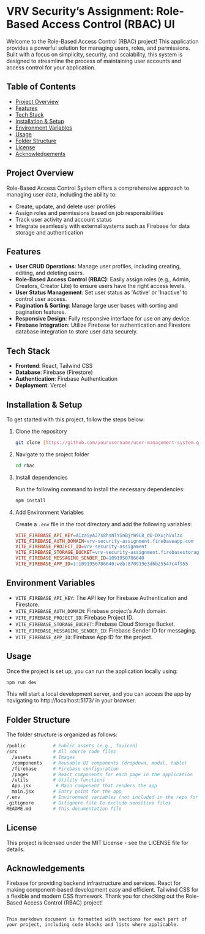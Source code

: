 # VRV Security’s Assignment: Role-Based Access Control (RBAC) UI

Welcome to the Role-Based Access Control (RBAC) project! This application provides a powerful solution for managing users, roles, and permissions. Built with a focus on simplicity, security, and scalability, this system is designed to streamline the process of maintaining user accounts and access control for your application.

## Table of Contents
- [Project Overview](#project-overview)
- [Features](#features)
- [Tech Stack](#tech-stack)
- [Installation & Setup](#installation--setup)
- [Environment Variables](#environment-variables)
- [Usage](#usage)
- [Folder Structure](#folder-structure)
- [License](#license)
- [Acknowledgements](#acknowledgements)

## Project Overview

Role-Based Access Control System offers a comprehensive approach to managing user data, including the ability to:

- Create, update, and delete user profiles
- Assign roles and permissions based on job responsibilities
- Track user activity and account status
- Integrate seamlessly with external systems such as Firebase for data storage and authentication

## Features

- **User CRUD Operations**: Manage user profiles, including creating, editing, and deleting users.
- **Role-Based Access Control (RBAC)**: Easily assign roles (e.g., Admin, Creators, Creator Lite) to ensure users have the right access levels.
- **User Status Management**: Set user status as 'Active' or 'Inactive' to control user access.
- **Pagination & Sorting**: Manage large user bases with sorting and pagination features.
- **Responsive Design**: Fully responsive interface for use on any device.
- **Firebase Integration**: Utilize Firebase for authentication and Firestore database integration to store user data securely.

## Tech Stack

- **Frontend**: React, Tailwind CSS
- **Database**: Firebase (Firestore)
- **Authentication**: Firebase Authentication
- **Deployment**: Vercel

## Installation & Setup

To get started with this project, follow the steps below:

1. Clone the repository

    ```bash
    git clone [https://github.com/yourusername/user-management-system.git](https://github.com/lubnafathima/rbac.git)
    ```

2. Navigate to the project folder

    ```bash
    cd rbac
    ```

3. Install dependencies

    Run the following command to install the necessary dependencies:

    ```bash
    npm install
    ```

4. Add Environment Variables

    Create a `.env` file in the root directory and add the following variables:

    ```makefile
    VITE_FIREBASE_API_KEY=AIzaSyAJ7s8hsNlYSnBjrW9C8_dO-DXujhVulzo
    VITE_FIREBASE_AUTH_DOMAIN=vrv-security-assignment.firebaseapp.com
    VITE_FIREBASE_PROJECT_ID=vrv-security-assignment
    VITE_FIREBASE_STORAGE_BUCKET=vrv-security-assignment.firebasestorage.app
    VITE_FIREBASE_MESSAGING_SENDER_ID=1091950786640
    VITE_FIREBASE_APP_ID=1:1091950786640:web:870919e3d6b25547c4f955
    ```

## Environment Variables

- `VITE_FIREBASE_API_KEY`: The API key for Firebase Authentication and Firestore.
- `VITE_FIREBASE_AUTH_DOMAIN`: Firebase project’s Auth domain.
- `VITE_FIREBASE_PROJECT_ID`: Firebase Project ID.
- `VITE_FIREBASE_STORAGE_BUCKET`: Firebase Cloud Storage Bucket.
- `VITE_FIREBASE_MESSAGING_SENDER_ID`: Firebase Sender ID for messaging.
- `VITE_FIREBASE_APP_ID`: Firebase App ID for the project.

## Usage

Once the project is set up, you can run the application locally using:

```bash
npm run dev
```
This will start a local development server, and you can access the app by navigating to http://localhost:5173/ in your browser.

## Folder Structure
The folder structure is organized as follows:

```bash
/public          # Public assets (e.g., favicon)
/src             # All source code files
  /assets        # Images
  /components    # Reusable UI components (dropdown, modal, table)
  /firebase      # Firebase configuration
  /pages         # React components for each page in the application
  /utils         # Utility functions
  App.jsx         # Main component that renders the app
  main.jsx       # Entry point for the app
/.env            # Environment variables (not included in the repo for security)
.gitignore       # Gitignore file to exclude sensitive files
README.md        # This documentation file
```

## License
This project is licensed under the MIT License - see the LICENSE file for details.

## Acknowledgements
Firebase for providing backend infrastructure and services.
React for making component-based development easy and efficient.
Tailwind CSS for a flexible and modern CSS framework.
Thank you for checking out the Role-Based Access Control (RBAC) project!

```vbnet

This markdown document is formatted with sections for each part of your project, including code blocks and lists where applicable.
```
